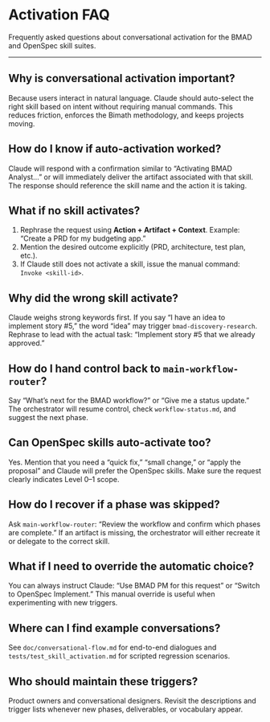 # Activation FAQ

Frequently asked questions about conversational activation for the BMAD and OpenSpec skill suites.

---

## Why is conversational activation important?
Because users interact in natural language. Claude should auto-select the right skill based on intent without requiring manual commands. This reduces friction, enforces the Bimath methodology, and keeps projects moving.

## How do I know if auto-activation worked?
Claude will respond with a confirmation similar to “Activating BMAD Analyst…” or will immediately deliver the artifact associated with that skill. The response should reference the skill name and the action it is taking.

## What if no skill activates?
1. Rephrase the request using **Action + Artifact + Context**. Example: “Create a PRD for my budgeting app.”
2. Mention the desired outcome explicitly (PRD, architecture, test plan, etc.).
3. If Claude still does not activate a skill, issue the manual command: `Invoke <skill-id>`.

## Why did the wrong skill activate?
Claude weighs strong keywords first. If you say “I have an idea to implement story #5,” the word “idea” may trigger `bmad-discovery-research`. Rephrase to lead with the actual task: “Implement story #5 that we already approved.”

## How do I hand control back to `main-workflow-router`?
Say “What’s next for the BMAD workflow?” or “Give me a status update.” The orchestrator will resume control, check `workflow-status.md`, and suggest the next phase.

## Can OpenSpec skills auto-activate too?
Yes. Mention that you need a “quick fix,” “small change,” or “apply the proposal” and Claude will prefer the OpenSpec skills. Make sure the request clearly indicates Level 0–1 scope.

## How do I recover if a phase was skipped?
Ask `main-workflow-router`: “Review the workflow and confirm which phases are complete.” If an artifact is missing, the orchestrator will either recreate it or delegate to the correct skill.

## What if I need to override the automatic choice?
You can always instruct Claude: “Use BMAD PM for this request” or “Switch to OpenSpec Implement.” This manual override is useful when experimenting with new triggers.

## Where can I find example conversations?
See `doc/conversational-flow.md` for end-to-end dialogues and `tests/test_skill_activation.md` for scripted regression scenarios.

## Who should maintain these triggers?
Product owners and conversational designers. Revisit the descriptions and trigger lists whenever new phases, deliverables, or vocabulary appear.

